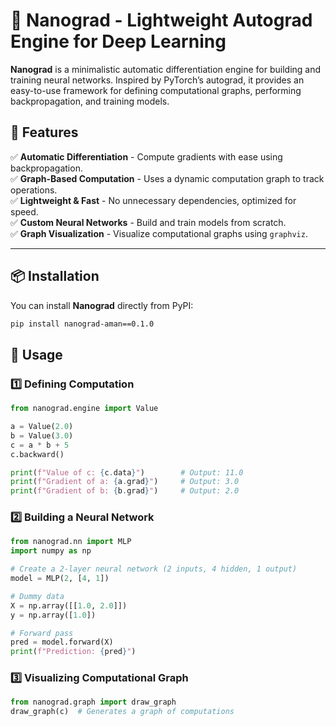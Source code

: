 # 🧠 Nanograd - Lightweight Autograd Engine for Deep Learning  

**Nanograd** is a minimalistic automatic differentiation engine for building and training neural networks. Inspired by PyTorch’s autograd, it provides an easy-to-use framework for defining computational graphs, performing backpropagation, and training models.  

## 🚀 Features  
✅ **Automatic Differentiation** - Compute gradients with ease using backpropagation.  
✅ **Graph-Based Computation** - Uses a dynamic computation graph to track operations.  
✅ **Lightweight & Fast** - No unnecessary dependencies, optimized for speed.  
✅ **Custom Neural Networks** - Build and train models from scratch.  
✅ **Graph Visualization** - Visualize computational graphs using `graphviz`.  

---

## 📦 Installation  

You can install **Nanograd** directly from PyPI:  

```bash
pip install nanograd-aman==0.1.0
```


## 🔧 Usage

### 1️⃣ Defining Computation

```python
from nanograd.engine import Value

a = Value(2.0)
b = Value(3.0)
c = a * b + 5
c.backward()

print(f"Value of c: {c.data}")        # Output: 11.0
print(f"Gradient of a: {a.grad}")     # Output: 3.0
print(f"Gradient of b: {b.grad}")     # Output: 2.0

```

### 2️⃣ Building a Neural Network
```python
from nanograd.nn import MLP
import numpy as np

# Create a 2-layer neural network (2 inputs, 4 hidden, 1 output)
model = MLP(2, [4, 1])

# Dummy data
X = np.array([[1.0, 2.0]])
y = np.array([1.0])

# Forward pass
pred = model.forward(X)
print(f"Prediction: {pred}")

```

### 3️⃣ Visualizing Computational Graph

```python
from nanograd.graph import draw_graph
draw_graph(c)  # Generates a graph of computations

```


